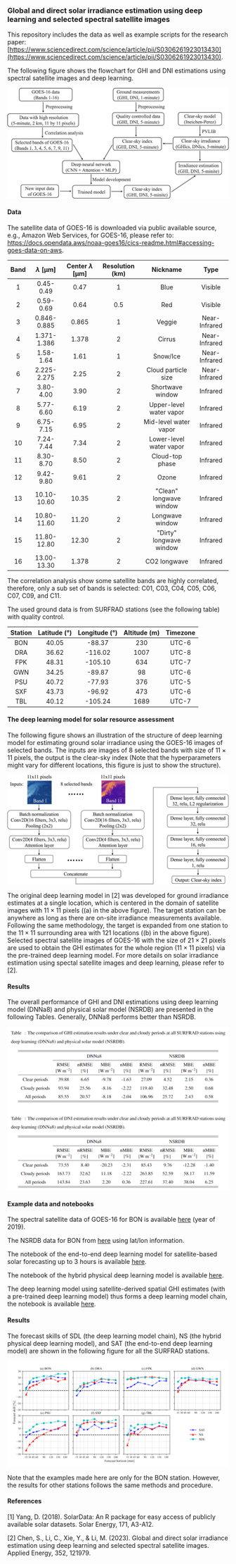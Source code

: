 ### Global and direct solar irradiance estimation using deep learning and selected spectral satellite images

This repository includes the data as well as example scripts for the research paper: [https://www.sciencedirect.com/science/article/pii/S0306261923013430](https://www.sciencedirect.com/science/article/pii/S0306261923013430).

The following figure shows the flowchart for GHI and DNI estimations using spectral satellite images and deep learning.

![image](https://github.com/sl-chen/Solar-resourcing-with-satellite-images-and-deep-learning/blob/main/figure/flowchart.jpg)


#### Data
The satellite data of GOES-16 is downloaded via public available source, e.g., Amazon Web Services, for GOES-16, please refer to: https://docs.opendata.aws/noaa-goes16/cics-readme.html#accessing-goes-data-on-aws.

|Band|$\lambda$ [μm]|Center $\lambda$ [μm]|Resolution (km)|Nickname|Type|
|:-----:|:---------: | :---------: | :--------: |:------:| :------------: |
|  1  |  0.45-0.49   | 0.47  | 1  | Blue |  Visible  |
|  2  |  0.59-0.69   | 0.64  | 0.5 | Red | Visible |
|  3  |  0.846-0.885 | 0.865 | 1 | Veggie | Near-Infrared |
|  4  |  1.371-1.386 | 1.378 | 2 | Cirrus | Near-Infrared  | 
|  5  |  1.58-1.64   | 1.61  | 1 | Snow/Ice | Near-Infrared  |
|  6  |  2.225-2.275 | 2.25  | 2 | Cloud particle size | Near-Infrared  |
|  7  |  3.80-4.00   | 3.90  | 2 | Shortwave window | Infrared  |
|  8  |  5.77-6.60   | 6.19  | 2 | Upper-level water vapor | Infrared   |
|  9  |  6.75-7.15   | 6.95  | 2 | Mid-level water vapor | Infrared  |
|  10 |  7.24-7.44   | 7.34  | 2 | Lower-level water vapor | Infrared |
|  11 |  8.30-8.70   | 8.50  | 2 | Cloud-top phase | Infrared   |
|  12 |  9.42-9.80   | 9.61  | 2 | Ozone | Infrared |
|  13 | 10.10-10.60  | 10.35 | 2 | "Clean" longwave window |  Infrared |        
|  14 | 10.80-11.60  | 11.20 | 2 | Longwave window | Infrared     |
|  15 | 11.80-12.80  | 12.30 | 2 | "Dirty" longwave window | Infrared     |  
|  16 | 13.00-13.30  | 1.378 | 2 | CO2 longwave  | Infrared |

The correlation analysis show some satellite bands are highly correlated, therefore, only a sub set of bands is selected: C01, C03, C04, C05, C06, C07, C09, and C11.

The used ground data is from SURFRAD stations (see the following table) with quality control.

|Station|Latitude (°)|Longitude (°)|Altitude (m)|Timezone|
|:-----:|:---------: | :---------: | :--------: |:------:|
|  BON  |  40.05     | -88.37      |  230       |  UTC-6 |
|  DRA  |  36.62     | -116.02     |  1007      |  UTC-8 |
|  FPK  |  48.31     | -105.10     |  634       |  UTC-7 |
|  GWN  |  34.25     | -89.87      |  98        |  UTC-6 |
|  PSU  |  40.72     | -77.93      |  376       |  UTC-5 |
|  SXF  |  43.73     | -96.92      |  473       |  UTC-6 |
|  TBL  |  40.12     | -105.24     |  1689      |  UTC-7 |

#### The deep learning model for solar resource assessment

The following figure shows an illustration of the structure of deep learning model for estimating ground solar irradiance using the GOES-16 images of selected bands. The inputs are images of 8 selected bands with size of $11\times11$ pixels, the output is the clear-sky index (Note that the hyperparameters might vary for different locations, this figure is just to show the structure).

![image](https://github.com/sl-chen/Solar-resourcing-with-satellite-images-and-deep-learning/blob/main/figure/Model.jpg)

The original deep learning model in [2] was developed for ground irradiance estimates at a single location, which is centered in the domain of satellite images with $11\times11$ pixels ((a) in the above figure). The target station can be anywhere as long as there are on-site irradiance measurements available. Following the same methodology, the target is expanded from one station to the $11\times11$ surrounding area with 121 locations ((b) in the above figure). Selected spectral satellite images of GOES-16 with the size of $21\times21$ pixels are used to obtain the GHI estimates for the whole region ($11\times11$ pixels) via the pre-trained deep learning model. For more details on solar irradiance estimation using spectal satellite images and deep learning, please refer to [2].

#### Results

The overall performance of GHI and DNI estimations using deep learning model (DNNa8) and physical solar model (NSRDB) are presented in the following Tables. Generally, DNNa8 performs better than NSRDB.

![image](https://github.com/sl-chen/Solar-resourcing-with-satellite-images-and-deep-learning/blob/main/figure/Tables.PNG)




#### Example data and notebooks

The spectral satellite data of GOES-16 for BON is available [here](https://drive.google.com/drive/folders/1oUjJ_2rKpEEG6TIbKOHX7C1zAueWnucN?usp=sharing) (year of 2019).

The NSRDB data for BON from [here](https://nsrdb.nrel.gov/data-viewer) using lat/lon information.

The notebook of the end-to-end deep learning model for satellite-based solar forecasting up to 3 hours is available [here](https://github.com/sl-chen/Solar-forecasting-with-deep-learning-model-chain/blob/main/ghi_forecasting_bon_sat_3h.ipynb).

The notebook of the hybrid physical deep learning model is available [here](https://github.com/sl-chen/Solar-forecasting-with-deep-learning-model-chain/blob/main/ghi_forecasting_bon_nsrdb-3h.ipynb).

The deep learning model using satellite-derived spatial GHI estimates (with a pre-trained deep learning model) thus forms a deep learning model chain, the notebook is available [here](https://github.com/sl-chen/Solar-forecasting-with-deep-learning-model-chain/blob/main/ghi_forecasting_bon_sat-dl-3h.ipynb).


#### Results

The forecast skills of SDL (the deep learning model chain), NS (the hybrid physical deep learning model), and SAT (the end-to-end deep learning model) are shown in the following figure for all the SURFRAD stations.

![image](https://github.com/sl-chen/Solar-forecasting-with-deep-learning-model-chain/blob/main/figures/Skill.PNG)



Note that the examples made here are only for the BON station. However, the results for other stations follows the same methods and procedure.

#### References
[1] Yang, D. (2018). SolarData: An R package for easy access of publicly available solar datasets. Solar Energy, 171, A3-A12.

[2] Chen, S., Li, C., Xie, Y., & Li, M. (2023). Global and direct solar irradiance estimation using deep learning and selected spectral satellite images. Applied Energy, 352, 121979.
